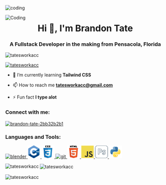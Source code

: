 ![coding](https://github.com/user-attachments/assets/80ad2b1e-a8a7-4fd0-a07f-251548d55b02)

<img align="right" alt="Coding" width="1000" src="[https://cdn.dribbble.com/users/116207...](https://media1.tenor.com/m/GOj9ZF_-ZOcAAAAC/cat.gif)">
<h1 align="center">Hi 👋, I'm Brandon Tate</h1>
<h3 align="center">A Fullstack Developer in the making from Pensacola, Florida</h3>

<p align="left"> <img src="https://komarev.com/ghpvc/?username=tatesworkacc&label=Profile%20views&color=0e75b6&style=flat" alt="tatesworkacc" /> </p>

<p align="left"> <a href="https://github.com/ryo-ma/github-profile-trophy"><img src="https://github-profile-trophy.vercel.app/?username=tatesworkacc" alt="tatesworkacc" /></a> </p>

- 🌱 I’m currently learning **Tailwind CSS**

- 📫 How to reach me **tatesworkacc@gmail.com**

- ⚡ Fun fact **I type alot**

<h3 align="left">Connect with me:</h3>
<p align="left">
<a href="https://linkedin.com/in/brandon-tate-2bb32b2b1" target="blank"><img align="center" src="https://raw.githubusercontent.com/rahuldkjain/github-profile-readme-generator/master/src/images/icons/Social/linked-in-alt.svg" alt="brandon-tate-2bb32b2b1" height="30" width="40" /></a>
</p>

<h3 align="left">Languages and Tools:</h3>
<p align="left"> <a href="https://www.blender.org/" target="_blank" rel="noreferrer"> <img src="https://download.blender.org/branding/community/blender_community_badge_white.svg" alt="blender" width="40" height="40"/> </a> <a href="https://www.w3schools.com/cpp/" target="_blank" rel="noreferrer"> <img src="https://raw.githubusercontent.com/devicons/devicon/master/icons/cplusplus/cplusplus-original.svg" alt="cplusplus" width="40" height="40"/> </a> <a href="https://www.w3schools.com/css/" target="_blank" rel="noreferrer"> <img src="https://raw.githubusercontent.com/devicons/devicon/master/icons/css3/css3-original-wordmark.svg" alt="css3" width="40" height="40"/> </a> <a href="https://git-scm.com/" target="_blank" rel="noreferrer"> <img src="https://www.vectorlogo.zone/logos/git-scm/git-scm-icon.svg" alt="git" width="40" height="40"/> </a> <a href="https://www.w3.org/html/" target="_blank" rel="noreferrer"> <img src="https://raw.githubusercontent.com/devicons/devicon/master/icons/html5/html5-original-wordmark.svg" alt="html5" width="40" height="40"/> </a> <a href="https://developer.mozilla.org/en-US/docs/Web/JavaScript" target="_blank" rel="noreferrer"> <img src="https://raw.githubusercontent.com/devicons/devicon/master/icons/javascript/javascript-original.svg" alt="javascript" width="40" height="40"/> </a> <a href="https://www.photoshop.com/en" target="_blank" rel="noreferrer"> <img src="https://raw.githubusercontent.com/devicons/devicon/master/icons/photoshop/photoshop-line.svg" alt="photoshop" width="40" height="40"/> </a> <a href="https://www.python.org" target="_blank" rel="noreferrer"> <img src="https://raw.githubusercontent.com/devicons/devicon/master/icons/python/python-original.svg" alt="python" width="40" height="40"/> </a> </p>

<p><img align="left" src="https://github-readme-stats.vercel.app/api/top-langs?username=tatesworkacc&show_icons=true&locale=en&layout=compact" alt="tatesworkacc" /></p>

<p>&nbsp;<img align="center" src="https://github-readme-stats.vercel.app/api?username=tatesworkacc&show_icons=true&locale=en" alt="tatesworkacc" /></p>

<p><img align="center" src="https://github-readme-streak-stats.herokuapp.com/?user=tatesworkacc&" alt="tatesworkacc" /></p>
